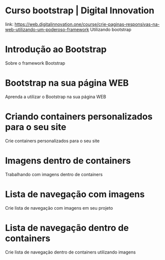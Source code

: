 # Curso bootstrap | Digital Innovation
link: https://web.digitalinnovation.one/course/crie-paginas-responsivas-na-web-utilizando-um-poderoso-framework
Utilizando bootstrap

# Introdução ao Bootstrap
Sobre o framework Bootstrap

# Bootstrap na sua página WEB
Aprenda a utilizar o Bootstrap na sua página WEB

# Criando containers personalizados para o seu site
Crie containers personalizados para o seu site

# Imagens dentro de containers
Trabalhando com imagens dentro de containers

# Lista de navegação com imagens
Crie lista de navegação com imagens em seu projeto

# Lista de navegação dentro de containers
Crie lista de navegação dentro de containers utilizando imagens
